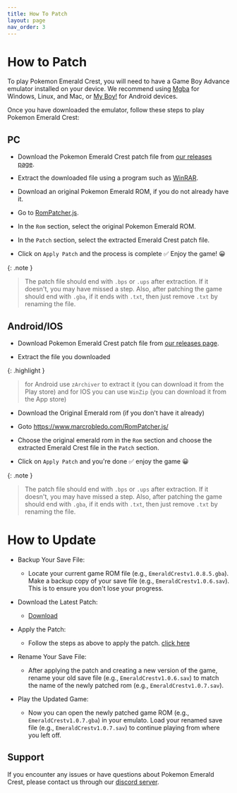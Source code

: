 ```yaml
---
title: How To Patch
layout: page
nav_order: 3
---
```


# How to Patch

To play Pokemon Emerald Crest, you will need to have a Game Boy Advance emulator installed on your device. We recommend using [Mgba](https://mgba.io/downloads.html) for Windows, Linux, and Mac, or [My Boy!](https://play.google.com/store/apps/details?id=com.fastemulator.gba) for Android devices.

Once you have downloaded the emulator, follow these steps to play Pokemon Emerald Crest:

## PC

- Download the Pokemon Emerald Crest patch file from [our releases page](https://romhackstudios.github.io/).

- Extract the downloaded file using a program such as [WinRAR](https://www.win-rar.com/download.html).

- Download an original Pokemon Emerald ROM, if you do not already have it.

- Go to [RomPatcher.js](https://www.marcrobledo.com/RomPatcher.js/).

- In the `Rom` section, select the original Pokemon Emerald ROM.

- In the `Patch` section, select the extracted Emerald Crest patch file.

- Click on `Apply Patch` and the process is complete ✅ Enjoy the game! 😀

{: .note }
> The patch file should end with `.bps` or `.ups` after extraction. If it doesn't, you may have missed a step. Also, after patching the game should end with `.gba`, if it ends with `.txt`, then just remove `.txt` by renaming the file.

## Android/IOS

- Download Pokemon Emerald Crest patch file from [our releases page](https://romhackstudios.github.io/).

- Extract the file you downloaded 

{: .highlight }
> for Android use `zArchiver` to extract it (you can download it from the Play store) and for IOS you can use `WinZip` (you can download it from the App store)

- Download the Original Emerald rom (if you don't have it already)

- Goto https://www.marcrobledo.com/RomPatcher.js/

- Choose the original emerald rom in the `Rom` section and choose the extracted Emerald Crest file in the `Patch` section.

- Click on `Apply Patch` and you're done ✅ enjoy the game 😀

{: .note }
> The patch file should end with `.bps` or `.ups` after extraction. If it doesn't, you may have missed a step. Also, after patching the game should end with `.gba`, if it ends with `.txt`, then just remove `.txt` by renaming the file.

# How to Update

- Backup Your Save File:

  - Locate your current game ROM file (e.g., `EmeraldCrestv1.0.8.5.gba`).
    Make a backup copy of your save file (e.g., `EmeraldCrestv1.0.6.sav`). This is to ensure you don't lose your progress.

- Download the Latest Patch: 
  - [Download](https://romhackstudios.github.io/)

- Apply the Patch:

  - Follow the steps as above to apply the patch. [click here](https://romhackstudios.github.io/pages/howtopatch.html#pc)

- Rename Your Save File:

  - After applying the patch and creating a new version of the game, rename your old save file (e.g., `EmeraldCrestv1.0.6.sav`) to match the name of the newly patched rom (e.g., `EmeraldCrestv1.0.7.sav`).

- Play the Updated Game:

  - Now you can open the newly patched game ROM (e.g., `EmeraldCrestv1.0.7.gba`) in your emulato.
   Load your renamed save file (e.g., `EmeraldCrestv1.0.7.sav`) to continue playing from where you left off.

## Support

If you encounter any issues or have questions about Pokemon Emerald Crest, please contact us through our [discord server].

[discord server]: https://discord.gg/aaghat-s-server-965900074532081674
